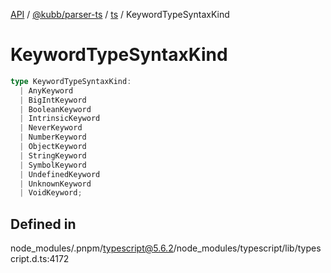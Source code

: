 [API](../../../../../packages.md) / [@kubb/parser-ts](../../../index.md) / [ts](../index.md) / KeywordTypeSyntaxKind

# KeywordTypeSyntaxKind

```ts
type KeywordTypeSyntaxKind: 
  | AnyKeyword
  | BigIntKeyword
  | BooleanKeyword
  | IntrinsicKeyword
  | NeverKeyword
  | NumberKeyword
  | ObjectKeyword
  | StringKeyword
  | SymbolKeyword
  | UndefinedKeyword
  | UnknownKeyword
  | VoidKeyword;
```

## Defined in

node\_modules/.pnpm/typescript@5.6.2/node\_modules/typescript/lib/typescript.d.ts:4172
